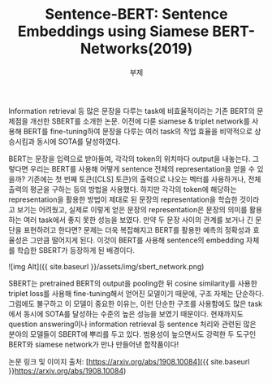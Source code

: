 ﻿---
layout: post
title:  "Sentence-BERT: Sentence Embeddings using Siamese BERT-Networks(2019)"
subtitle:   "부제"
categories: AI
tags: papers
comments: true

---

Information retrieval 등 많은 문장을 다루는 task에 비효율적이라는 기존 BERT의 문제점을 개선한 SBERT를 소개한 논문. 이전에 다룬 siamese & triplet network를 사용해 BERT를 fine-tuning하여 문장을 다루는 여러 task의 작업 효율을 비약적으로 상승시킴과 동시에 SOTA를 달성하였다.

BERT는 문장을 입력으로 받아들여, 각각의 token의 위치마다 output을 내놓는다. 그렇다면 우리는 BERT를 사용해 어떻게 sentence 전체의 representation을 얻을 수 있을까? 기존에는 첫 번째 토큰([CLS] 토큰)의 출력으로 나오는 벡터를 사용하거나, 전체 출력의 평균을 구하는 등의 방법을 사용했다. 하지만 각각의 token에 해당하는 representation을 활용한 방법이 제대로 된 문장의 representation을 학습한 것이라고 보기는 어려웠고, 실제로 이렇게 얻은 문장의 representation은 문장의 의미를 활용하는 여러 task에서 좋지 못한 성능을 보였다. 만약 두 문장 사이의 관계를 보거나 긴 문단을 표현하려고 한다면? 문제는 더욱 복잡해지고 BERT를 활용한 예측의 정확성과 효율성은 그만큼 떨어지게 된다. 이것이 BERT를 사용해 sentence의 embedding 자체를 학습한 SBERT가 등장하게 된 배경이다.

![img Alt]({{ site.baseurl }}/assets/img/sbert_network.png)

SBERT는 pretrained BERT의 output을 pooling한 뒤 cosine similarity를 사용한 triplet loss를 사용해 fine-tuning해서 얻어진 모델이기 때문에, 구조 자체는 단순하다. 그럼에도 불구하고 이 모델이 중요한 이유는, 이런 단순한 구조를 사용함에도 많은 task에서 동시에 SOTA를 달성하는 수준의 높은 성능을 보였기 때문이다. 현재까지도 question answering이나 information retrieval 등 sentence 처리와 관련된 많은 분야의 모델들이 SBERT에 뿌리를 두고 있다. 범용성이 높으면서도 강력한 두 도구인 BERT와 siamese network가 만나 만들어낸 합작품이다!



논문 링크 및 이미지 출처: [https://arxiv.org/abs/1908.10084]({{ site.baseurl }}https://arxiv.org/abs/1908.10084)